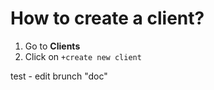 # How to create a client?

1. Go to **Clients**
2. Click on `+create new client`

test - edit brunch "doc"



